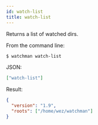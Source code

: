```yaml
---
id: watch-list
title: watch-list
---
```


Returns a list of watched dirs.

From the command line:

```bash
$ watchman watch-list
```

JSON:

```json
["watch-list"]
```

Result:

```json
{
  "version": "1.9",
  "roots": ["/home/wez/watchman"]
}
```
